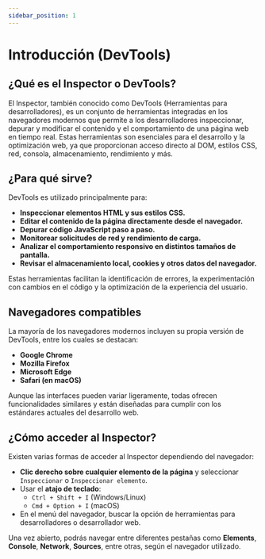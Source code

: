 ```yaml
---
sidebar_position: 1
---
```


# Introducción (DevTools)

## ¿Qué es el Inspector o DevTools?

El Inspector, también conocido como DevTools (Herramientas para desarrolladores), es un conjunto de herramientas integradas en los navegadores modernos que permite a los desarrolladores inspeccionar, depurar y modificar el contenido y el comportamiento de una página web en tiempo real. Estas herramientas son esenciales para el desarrollo y la optimización web, ya que proporcionan acceso directo al DOM, estilos CSS, red, consola, almacenamiento, rendimiento y más.

## ¿Para qué sirve?

DevTools es utilizado principalmente para:

- **Inspeccionar elementos HTML y sus estilos CSS.**
- **Editar el contenido de la página directamente desde el navegador.**
- **Depurar código JavaScript paso a paso.**
- **Monitorear solicitudes de red y rendimiento de carga.**
- **Analizar el comportamiento responsivo en distintos tamaños de pantalla.**
- **Revisar el almacenamiento local, cookies y otros datos del navegador.**

Estas herramientas facilitan la identificación de errores, la experimentación con cambios en el código y la optimización de la experiencia del usuario.

## Navegadores compatibles

La mayoría de los navegadores modernos incluyen su propia versión de DevTools, entre los cuales se destacan:

- **Google Chrome**
- **Mozilla Firefox**
- **Microsoft Edge**
- **Safari (en macOS)**

Aunque las interfaces pueden variar ligeramente, todas ofrecen funcionalidades similares y están diseñadas para cumplir con los estándares actuales del desarrollo web.

## ¿Cómo acceder al Inspector?

Existen varias formas de acceder al Inspector dependiendo del navegador:

- **Clic derecho sobre cualquier elemento de la página** y seleccionar `Inspeccionar` o `Inspeccionar elemento`.
- Usar el **atajo de teclado**:
  - `Ctrl + Shift + I` (Windows/Linux)
  - `Cmd + Option + I` (macOS)
- En el menú del navegador, buscar la opción de herramientas para desarrolladores o desarrollador web.

Una vez abierto, podrás navegar entre diferentes pestañas como **Elements**, **Console**, **Network**, **Sources**, entre otras, según el navegador utilizado.
